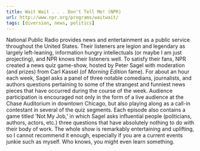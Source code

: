 ```yaml
---
title: Wait Wait . . . Don't Tell Me! (NPR)
url: http://www.npr.org/programs/waitwait/
tags: [diversion, news, politics]
---
```

National Public Radio provides news and entertainment as a public service
throughout the United States. Their listeners are legion and legendary as
largely left-leaning, information hungry intellectuals (or maybe I am just
projecting), and NPR knows their listeners well. To satisfy their fans, NPR
created a news quiz game-show, hosted by Peter Sagel with moderation (and
prizes) from Carl Kassel (of *Morning Edition* fame). For about an hour each
week, Sagel asks a panel of three notable comedians, journalists, and authors
questions pertaining to some of the strangest and funniest news pieces that
have occurred during the course of the week. Audience participation is
encouraged not only in the form of a live audience at the Chase Auditorium in
downtown Chicago, but also playing along as a call-in contestant in several of
the quiz segments. Each episode also contains a game titled 'Not My Job,' in
which Sagel asks influential people (politicians, authors, actors, etc.) three
questions that have absolutely nothing to do with their body of work. The
whole show is remarkably entertaining and uplifting, so I cannot recommend it
enough, especially if you are a current events junkie such as myself. Who
knows, you might even learn something.
